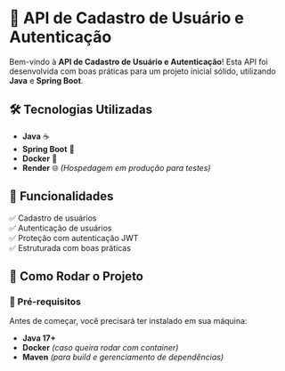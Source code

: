 # 🚀 API de Cadastro de Usuário e Autenticação  

Bem-vindo à **API de Cadastro de Usuário e Autenticação**! Esta API foi desenvolvida com boas práticas para um projeto inicial sólido, utilizando **Java** e **Spring Boot**.  

## 🛠️ Tecnologias Utilizadas  

- **Java** ☕  
- **Spring Boot** 🚀  
- **Docker** 🐳  
- **Render** 🌐 *(Hospedagem em produção para testes)*  

## 📌 Funcionalidades  

✅ Cadastro de usuários  
✅ Autenticação de usuários  
✅ Proteção com autenticação JWT  
✅ Estruturada com boas práticas  

## 🚀 Como Rodar o Projeto  

### 🔧 Pré-requisitos  
Antes de começar, você precisará ter instalado em sua máquina:  

- **Java 17+**  
- **Docker** *(caso queira rodar com container)*  
- **Maven** *(para build e gerenciamento de dependências)*
